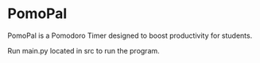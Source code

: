 # PomoPal
PomoPal is a Pomodoro Timer designed to boost productivity for students.

Run main.py located in src to run the program.
